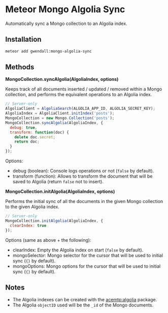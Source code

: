 Meteor Mongo Algolia Sync
=========================

Automatically sync a Mongo collection to an Algolia index.

Installation  
------------

``` sh
meteor add gwendall:mongo-algolia-sync
```

Methods
-------

**MongoCollection.syncAlgolia(AlgoliaIndex, options)**  

Keeps track of all documents inserted / updated / removed within a Mongo collection, and performs the equivalent operations to an Algolia index.

```javascript
// Server-only
AlgoliaClient = AlgoliaSearch(ALGOLIA_APP_ID, ALGOLIA_SECRET_KEY);
AlgoliaIndex = AlgoliaClient.initIndex('posts');
MongoCollection = new Mongo.Collection('posts');
MongoCollection.syncAlgolia(AlgoliaIndex, {
  debug: true,
  transform: function(doc) {
    delete doc.secret;
    return doc;
  }
});
```

Options:
- debug (boolean): Console logs operations or not (```false``` by default).
- transform (function): Allows to transform the document that will be saved to Algolia (return ```false``` not to insert).

**MongoCollection.initAlgolia(AlgoliaIndex, options)**  

Performs the initial sync of all the documents in the given Mongo collection to the given Algolia index.

```javascript
// Server-only
MongoCollection.initAlgolia(AlgoliaIndex, {
  clearIndex: true
});
```
Options (same as above + the following):
- clearIndex: Empty the Algolia index on start (```false``` by default).
- mongoSelector: Mongo selector for the cursor that will be used to initial sync (```{}``` by default).
- mongoOptions: Mongo options for the cursor that will be used to initial sync (```{}``` by default).

Notes
-----

- The Algolia indexes can be created with the [acemtp:algolia](http://github.com/acemtp/meteor-algolia) package.  
- The Algolia ```objectID``` used will be the ```_id``` of the Mongo documents.
